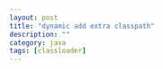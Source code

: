 ```yaml
---
layout: post
title: "dynamic add extra classpath"
description: ""
category: java
tags: [classloader]
---
```


